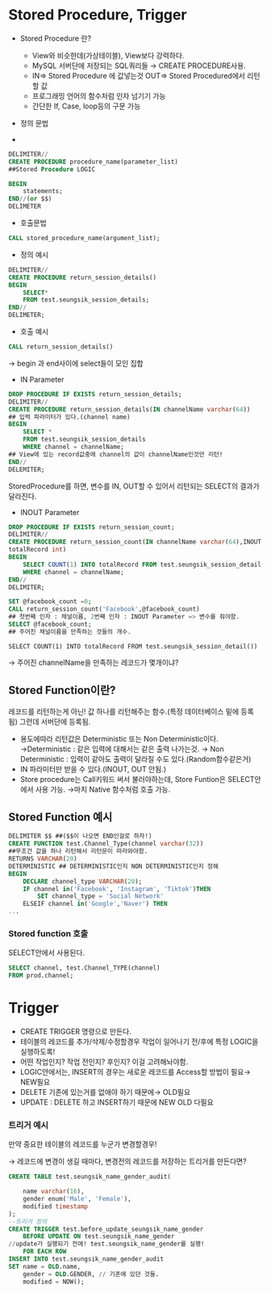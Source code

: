 # Stored Procedure, Trigger

- Stored Procedure 란?
    - View와 비슷한데(가상테이블), View보다 강력하다.
    - MySQL 서버단에 저장되는  SQL쿼리들
    → CREATE PROCEDURE사용.
    - IN⇒ Stored Procedure 에 값넣는것
    OUT⇒ Stored Procedured에서 리턴할 값
    - 프로그래밍 언어의 함수처럼 인자 넘기기 가능
    - 간단한 If, Case, loop등의 구문 가능
    
- 정의 문법
- 

```sql
DELIMITER//
CREATE PROCEDURE procedure_name(parameter_list)
##Stored Procedure LOGIC

BEGIN
	statements;
END//(or $$)
DELIMETER

```

- 호출문법

```sql
CALL stored_procedure_name(argument_list);
```

- 정의 예시

```sql
DELIMITER//
CREATE PROCEDURE return_session_details()
BEGIN
	SELECT*
	FROM test.seungsik_session_details;
END//
DELIMETER;
```

- 호출 예시

```sql
CALL return_session_details()
```

→ begin 과 end사이에 select들이 모인 집합

- IN Parameter

```sql
DROP PROCEDURE IF EXISTS return_session_details;
DELIMITER//
CREATE PROCEDURE return_session_details(IN channelName varchar(64))
## 입력 파라미터가 있다.(channel name)
BEGIN
	SELECT *
	FROM test.seungsik_session_details
	WHERE channel = channelName;
## View에 있는 record값중에 channel의 값이 channelName인것만 리턴!
END//
DELEMITER;
```

StoredProcedure를 하면, 변수를 IN, OUT할 수 있어서 리턴되는 SELECT의 결과가 달라진다.

- INOUT Parameter

```sql
DROP PROCEDURE IF EXISTS return_session_count;
DELIMITER//
CREATE PROCEDURE return_session_count(IN channelName varchar(64),INOUT
totalRecord int)
BEGIN
	SELECT COUNT(1) INTO totalRecord FROM test.seungsik_session_detail())
	WHERE channel = channelName;
END//
DELIMITER;

SET @facebook_count =0;
CALL return_session_count('Facebook',@facebook_count)
## 첫번째 인자 : 채널이름, 2번째 인자 : INOUT Parameter => 변수를 줘야함. 
SELECT @facebook_count;
## 주어진 채널이름을 만족하는 것들의 개수.
```

`SELECT COUNT(1) INTO totalRecord FROM test.seungsik_session_detail())`

→ 주어진 channelName을 만족하는 레코드가 몇개이냐?

## Stored Function이란?

레코드를 리턴하는게 아닌! 값 하나를 리턴해주는 함수.(특정 데이터베이스 밑에 등록됨)
그런데 서버단에 등록됨.

- 용도에따라 리턴값은 Deterministic 또는 Non Deterministic이다.
→Deterministic : 같은 입력에 대해서는 같은 출력 나가는것.
→ Non Deterministic : 입력이 같아도 출력이 달라질 수도 있다.(Random함수같은거)
- IN 파라미터만 받을 수 있다.(INOUT, OUT 안됨.)
- Store procedure는 Call키워드 써서 불러야하는데, Store Funtion은 SELECT안에서 사용 가능.
→마치 Native 함수처럼 호출 가능.

## Stored Function 예시

```sql
DELIMITER $$ ##($$이 나오면 END인걸로 하자!)
CREATE FUNCTION test.Channel_Type(channel varchar(32))
##무조건 값을 하나 리턴해서 리턴문이 따라와야함. 
RETURNS VARCHAR(20)
DETERMINISTIC ## DETERMINISTIC인지 NON DETERMINISTIC인지 정해
BEGIN
	DECLARE channel_type VARCHAR(20);
	IF channel in('Facebook', 'Instagram', 'Tiktok')THEN
		SET channel_type = 'Social Network' 
	ELSEIF channel in('Google','Naver') THEN
...
```

### Stored function 호출

SELECT안에서 사용된다.

```sql
SELECT channel, test.Channel_TYPE(channel)
FROM prod.channel;
```

# Trigger

- CREATE TRIGGER 명령으로 만든다.
- 테이블의 레코드를 추가/삭제/수정할경우 작업이 일어나기 전/후에 특정 LOGIC을 실행하도록!
- 어떤 작업인지? 작업 전인지? 후인지? 이걸 고려해놔야함.
- LOGIC안에서는, INSERT의 경우는 새로운 레코드를 Access할 방법이 필요→ NEW필요
- DELETE 기존에 있는거를 없애야 하기 때문에→ OLD필요
- UPDATE : DELETE 하고 INSERT하기 때문에 NEW OLD 다필요

### 트리거 예시

만약 중요한 테이블의 레코드를 누군가 변경할경우!

→ 레코드에 변경이 생길 때마다, 변경전의 레코드를 저장하는 트리거를 만든다면?

```sql
CREATE TABLE test.seungsik_name_gender_audit(

	name varchar(16),
	gender enum('Male', 'Female'),
	modified timestamp
);
--트리거 정의
CREATE TRIGGER test.before_update_seungsik_name_gender
	BEFORE UPDATE ON test.seungsik_name_gender
//update가 실행되기 전에! test.seungsik_name_gender를 실행!
	FOR EACH ROW
INSERT INTO test.seungsik_name_gender_audit
SET name = OLD.name,
	gender = OLD.GENDER, // 기존에 있던 것들.
	modified = NOW();
```